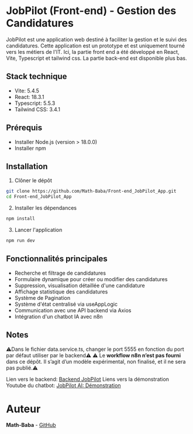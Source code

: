 # JobPilot (Front-end) - Gestion des Candidatures
JobPilot est une application web destiné à faciliter la gestion et le suivi des candidatures. Cette application est un prototype et est uniquement tourné vers les métiers de l'IT. 
Ici, la partie front end a été développé en React, Vite, Typescript et tailwind css. La partie back-end est disponible plus bas.

## Stack technique
* Vite: 5.4.5
* React: 18.3.1
* Typescript: 5.5.3
* Tailwind CSS: 3.4.1

## Prérequis
* Installer Node.js (version > 18.0.0)
* Installer npm
  
## Installation

1. Clôner le dépôt
```bash
git clone https://github.com/Math-Baba/Front-end_JobPilot_App.git
cd Front-end_JobPilot_App
```

2. Installer les dépendances
```bash
npm install
```

3. Lancer l'application
```bash
npm run dev
```

## Fonctionnalités principales 
* Recherche et filtrage de candidatures
* Formulaire dynamique pour créer ou modifier des candidatures
* Suppression, visualisation détaillée d'une candidature
* Affichage statistique des candidatures
* Système de Pagination 
* Système d'état centralisé via useAppLogic
* Communication avec une API backend via Axios
* Intégration d'un chatbot IA avec n8n

## Notes
⚠️Dans le fichier data.service.ts, changer le port 5555 en fonction du port par défaut utiliser par le backend⚠️
⚠️ Le **workflow n8n n’est pas fourni** dans ce dépôt. Il s’agit d’un modèle expérimental, non finalisé, et il ne sera pas publié.⚠️

Lien vers le backend: [Backend JobPilot](https://github.com/Math-Baba/Back-end_JobPilot_App.git)
Liens vers la démonstration Youtube du chatbot: [JobPilot AI: Démonstration](https://youtu.be/hbEBSmX3e1c)

# Auteur
**Math-Baba** - [GitHub](https://github.com/Math-Baba)
